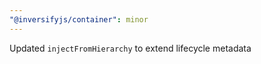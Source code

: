 ```yaml
---
"@inversifyjs/container": minor
---
```


Updated `injectFromHierarchy` to extend lifecycle metadata

